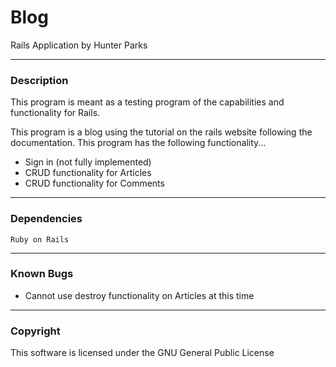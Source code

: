 # Blog
Rails Application by Hunter Parks
***

### Description
This program is meant as a testing program of the capabilities and functionality for Rails.

This program is a blog using the tutorial on the rails website following the documentation. This program has the following functionality...
* Sign in (not fully implemented)
* CRUD functionality for Articles
* CRUD functionality for Comments
***
### Dependencies
```
Ruby on Rails
```
***

### Known Bugs
* Cannot use destroy functionality on Articles at this time

***

### Copyright
This software is licensed under the GNU General Public License